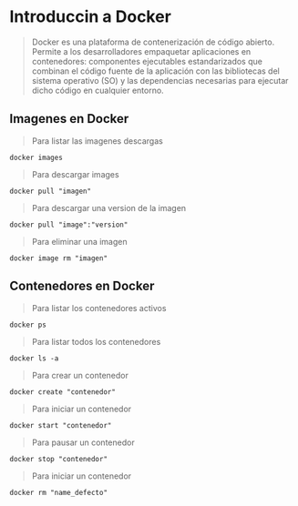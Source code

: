# Introduccin a Docker

> Docker es una plataforma de contenerización de código abierto. Permite a los desarrolladores empaquetar aplicaciones en contenedores: componentes ejecutables estandarizados que combinan el código fuente de la aplicación con las bibliotecas del sistema operativo (SO) y las dependencias necesarias para ejecutar dicho código en cualquier entorno.

## Imagenes en Docker

> Para listar las imagenes descargas

```
docker images
```
> Para descargar images
```
docker pull "imagen"
```
> Para descargar una version de la imagen
```
docker pull "image":"version"
```
> Para eliminar una imagen 
```
docker image rm "imagen"
```

## Contenedores en Docker

> Para listar los contenedores activos
```
docker ps
```

> Para listar todos los contenedores
```
docker ls -a
```

> Para crear un contenedor
```
docker create "contenedor"
``` 

> Para iniciar un contenedor
```
docker start "contenedor"
```

> Para pausar un contenedor
```
docker stop "contenedor"
``` 

> Para iniciar un contenedor
```
docker rm "name_defecto"
```